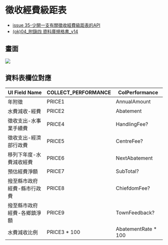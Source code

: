 # 徵收經費級距表

- [issue 35-少開一支有關徵收經費級距表的API](https://gitlab.transportdata.tw/wel/welfare/welfare-admin-api/-/issues/35)
- [(ok)04_附錄四 資料庫規格書_v14](https://iisicloud.sharepoint.com/:w:/r/sites/111850/_layouts/15/Doc.aspx?sourcedoc=%7B0AC4AB0D-C780-4BDA-899E-8FDD60249AD4%7D&file=(ok)04_%E9%99%84%E9%8C%84%E5%9B%9B%20%E8%B3%87%E6%96%99%E5%BA%AB%E8%A6%8F%E6%A0%BC%E6%9B%B8_v14.docx&action=default&mobileredirect=true)

## 畫面

![](https://gitlab.transportdata.tw/wel/welfare/welfare-admin-api/uploads/52427b26a7e378126ca82d1e39dcb66e/image.png)

## 資料表欄位對應

| UI Field Name               | COLLECT_PERFORMANCE | ColPerformance |
| --------------------------- | ------------------- | -------------- |
| 年附徵                      | PRICE1              | AnnualAmount   |
| 水費減收-經費               | PRICE2              | Abatement      |
| 徵收支出-水事業手續費       | PRICE4              | HandlingFee?   |
| 徵收支出-經濟部行政費       | PRICE5              | CentreFee?     |
| 移列下年度-水費減收經費     | PRICE6              | NextAbatement  |
| 預估經費淨額                | PRICE7              | SubTotal?      |
| 撥至縣市政府經費-縣市行政費 | PRICE8              | ChiefdomFee?   |
| 撥至縣市政府經費-各鄉鎮淨額 | PRICE9              | TownFeedback?  |
| 水費減收比例                | PRICE3 * 100        | AbatementRate * 100  |
